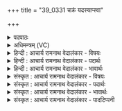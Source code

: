 +++
title = "39_0331 चक्रं यदस्याप्स्वा"

+++
<details><summary>पदपाठः</summary>

च꣣क्र꣢म्। यत्। अ꣣स्या। अप्सु꣢। आ। नि꣡ष꣢꣯त्तम्। नि। स꣣त्तम्। उत। उ। तत्। अ꣣स्मै। म꣡धु꣢꣯। इत्। च꣣च्छद्यात्। पृथिव्या꣢म्। अ꣡ति꣢꣯षितम्। अ꣡ति꣢꣯। सि꣣तम्। य꣢त्। ऊधरि꣡ति꣢। प꣡यः꣢꣯। गो꣡षु꣢꣯। अ꣡द꣢꣯धाः। ओ꣡ष꣢꣯धीषु। ओ꣡ष꣢꣯। धी꣣षु। ३३१।
</details>

<details><summary>अधिमन्त्रम् (VC)</summary>

- इन्द्रः
- गौरिवीतिः शाक्त्यः
- त्रिष्टुप्
- धैवतः
- ऐन्द्रं काण्डम्
</details>

<details><summary>हिन्दी : आचार्य रामनाथ वेदालंकार - विषयः</summary>

अगले मन्त्र में जलों में निहित चक्र का वर्णन है।
</details>

<details><summary>हिन्दी : आचार्य रामनाथ वेदालंकार - पदार्थः</summary>

पदार्थान्वय -  (अप्सु) जलों में (अस्य) इस इन्द्र परमात्मा का अर्थात् उससे रचित (यत्) जो (चक्रम्) ऊपर चढ़ना और नीचे उतरना रूपी चक्र (आ निषत्तम्) स्थित है, (उत उ तत्) वह (अस्मै) इस संसार के लिए (मधु इत्) मधु को ही (चच्छद्यात्) प्रदान करता है। (यत्) जो (ऊधः) अन्तरिक्षरूपी गाय के ऊधस् के समान विद्यमान बादल (पृथिव्याम्) भूमि पर (अतिषितम्) वर्षा की धारों के रूप में छूटता है, उससे हे इन्द्र परमात्मन् ! आप (गोषु) गायों में, और (ओषधीषु) ओषधियों में (पयः) क्रम से दूध और रस को (अदधाः) निहित करते हो ॥ इस जल के चक्र को अन्यत्र वेद में इस रूप में वर्णित किया गया है—यह जल समानरूप से दिनों में कभी ऊपर जाता है और कभी नीचे आता है। बादल बरसकर भूमि को तृप्त करते हैं, और अग्नियाँ जल को भाप बनाकर आकाश को तृप्त करती हैं’’ ऋ० १।१६४।५१ ॥९॥
</details>

<details><summary>हिन्दी : आचार्य रामनाथ वेदालंकार - भावार्थः</summary>

भावार्थ -  पृथिवी के नदी, नद, समुद्र आदियों से पानी भाप बनकर आकाश में जाता है, वहाँ बादल के आकार में परिणत होकर वर्षा द्वारा फिर भूमण्डल पर आ जाता है। वही निर्मल जल गायों में दूध रूप में और वनस्पतियों में रस-रूप में बदल जाता है। परमेश्वर जलों में इस चक्र को पैदा कर सर्वत्र मधु बरसाता है, इसके लिए उसे सबको धन्यवाद देना चाहिए ॥९॥ इस दशति में इन्द्र द्वारा कृष्ण और वृत्र के वध तथा द्यावापृथिवी आदि के जन्म का वर्णन होने से, इन्द्र का आह्वान होने से, और उसके द्वारा जलों में निहित चक्र का वर्णन होने से इस दशति के विषय की पूर्वदशति के विषय के साथ संगति है ॥ चतुर्थ प्रपाठक में प्रथम अर्ध की चतुर्थ दशति समाप्त ॥ तृतीय अध्याय में दशम खण्ड समाप्त ॥
</details>

<details><summary>संस्कृत : आचार्य रामनाथ वेदालंकार - विषयः</summary>

अथाप्सु निहितं चक्रं वर्णयति।
</details>

<details><summary>संस्कृत : आचार्य रामनाथ वेदालंकार - पदार्थः</summary>

पदार्थान्वय -  (अप्सु) उदकेषु (अस्य) इन्द्रस्य परमात्मनः, तत्कर्तृकमित्यर्थः (यत् चक्रम्) आरोहणावरोहणरूपं चक्रम् (आ निषत्तम्) आनिषण्णं विद्यते। नि पूर्वात् षद्लृ धातोर्निष्ठायां ‘नसत्तनिषत्तानुत्त०। अ० ८।२।६१’ इति नत्वाभावो निपात्यते। (उत उ तत्) तत् खलु (अस्मै) एतस्मै लोकाय (मधु इत्) मधु एव, अमृतमेव (चच्छद्यात्) आच्छादयति, प्रददातीत्यर्थः। छद संवरणे चुरादिः, ‘बहुलं छन्दसि। अ० २।४।७६’ इति शपः श्लुः। लडर्थे लिङ्। तदेव स्पष्टयति। (यत् ऊधः) अन्तरिक्षरूपाया गोः ऊधः इव वर्तमानो मेघः (पृथिव्याम्) भूमौ (अतिषितम्) वृष्टिधारासु विमुक्तं भवति। स्यतिरुपसृष्टो विमोचने। निरु० १।१५।, तेन हे परमात्मन् ! त्वम् (गोषु) धेनुषु, (ओषधीषु) वृक्षवनस्पत्यादिषु च (पयः) क्रमशः दुग्धं रसं च (अदधाः) दधासि ॥ अप्सु निहितं चक्रमेवान्यत्र श्रुतिरेवं वर्णयति—“स॒मा॒नमे॒तदु॑द॒कमुच्चैत्यव॒ चाह॑भिः। भूमिं॑ प॒र्जन्या॒ जिन्व॑न्ति॒ दिवं॑ जिन्वन्त्य॒ग्नयः॑।” इति ऋ० १।१६४।५१ ॥९॥
</details>

<details><summary>संस्कृत : आचार्य रामनाथ वेदालंकार - भावार्थः</summary>

भावार्थ -  पृथिव्या नदीनदसमुद्रादिभ्य उदकं वाष्पीभूय गगनं गच्छति, तत्र च मेघाकारेण परिणतं सद् वृष्टिद्वारा पुनर्भूमण्डलमागच्छति। तदेव निर्मलं जलं गोषु दुग्धात्मना वनस्पतिषु च रसात्मना परिणमति। परमेश्वरोऽप्सु चक्रमेतन्निधाय सर्वत्र मधु वर्षतीति तदर्थं तस्मै धन्यवादः सर्वैर्देयः ॥९॥ अत्रेन्द्रद्वारा कृष्णवृत्रासुरयोर्वधस्य द्यावापृथिव्यादिजन्मनश्च वर्णनात्, इन्द्रस्याह्वानात्, तद्द्वाराप्सु निहितस्य चक्रस्य च वर्णनादेतद्दशत्यर्थस्य पूर्वदशत्यर्थेन सङ्गतिरस्तीति विजानीत ॥ इति चतुर्थे प्रपाठके प्रथमार्धे चतुर्थी दशतिः॥ इति तृतीयाध्याये दशमः खण्डः ॥
</details>

<details><summary>संस्कृत : आचार्य रामनाथ वेदालंकार - पादटिप्पनी</summary>

टिप्पनी -   १. ऋ० १०।७३।९।
</details>